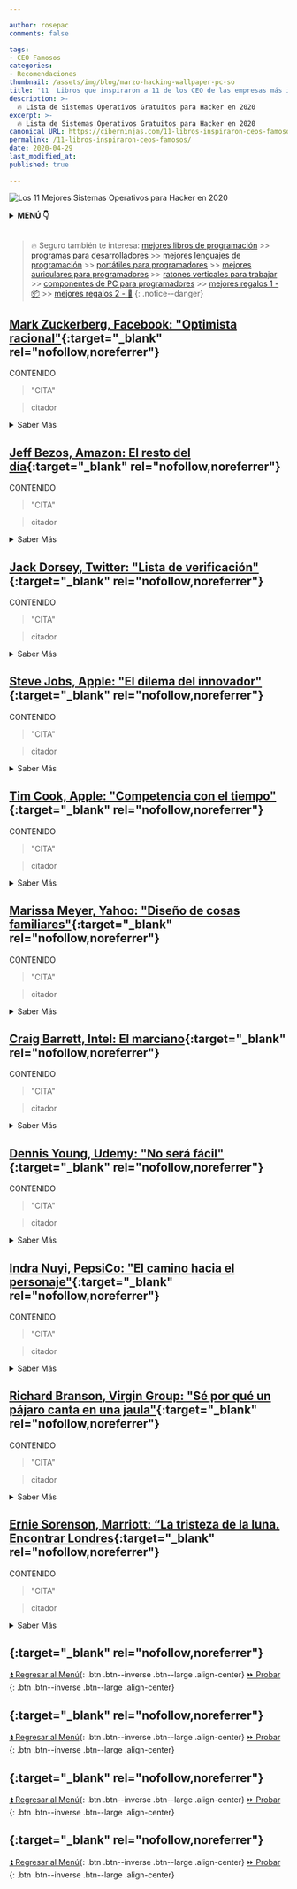```yaml
---

author: rosepac
comments: false

tags:
- CEO Famosos
categories:
- Recomendaciones
thumbnail: /assets/img/blog/marzo-hacking-wallpaper-pc-so
title: '11  Libros que inspiraron a 11 de los CEO de las empresas más importantes: Mark Zuckerberg, Jeff Bezos, Jack Dorsey, etc.'
description: >-
  🔥 Lista de Sistemas Operativos Gratuitos para Hacker en 2020
excerpt: >-
  🔥 Lista de Sistemas Operativos Gratuitos para Hacker en 2020
canonical_URL: https://ciberninjas.com/11-libros-inspiraron-ceos-famosos/
permalink: /11-libros-inspiraron-ceos-famosos/
date: 2020-04-29
last_modified_at: 
published: true

---
```


![Los 11 Mejores Sistemas Operativos para Hacker en 2020](/assets/img/blog/marzo-hacking-wallpaper-pc-so "Los 11 Mejores Sistemas Operativos para Hacker en 2020")

<!-- https://lifehacker.ru/ceo-books/ -->

<details>
<summary><strong>MENÚ 👇</strong><span><a name="menu"></a></span></summary>
<nav class="menu">
  <ol>
    <li><a href="/mejores-sistemas-operativos-para-hackear/"></a></li>
    <li><a href="/mejores-sistemas-operativos-para-hackear/"></a></li>
  </ol>
</nav>
</details>
<br />

> 🔥 Seguro también te interesa: [mejores libros de programación](/programar/) >> [programas para desarrolladores](/mejores-sistemas-operativos-para-hackear/) >> [mejores lenguajes de programación](/15-mejores-lenguajes-programacion/) >> [portátiles para programadores]() >> [mejores auriculares para programadores](/auriculares-dise%C3%B1o/) >> [ratones verticales para trabajar](/teclados-ratones-dise%C3%B1o/) >> [componentes de PC para programadores](/ordenadores-componentes/) >> [mejores regalos 1 - 📦](/black-friday-amazon/) >> [mejores regalos 2 - 🎁](/prime-day-amazon/)
{: .notice--danger}

## [Mark Zuckerberg, Facebook: "Optimista racional"](){:target="_blank" rel="nofollow,noreferrer"}

CONTENIDO

> "CITA"

> citador

<details>
<summary>Saber Más</summary>
<br/>
<p></p>
<p></p>
<p></p>
</details>

## [Jeff Bezos, Amazon: El resto del día](){:target="_blank" rel="nofollow,noreferrer"}

CONTENIDO

> "CITA"

> citador

<details>
<summary>Saber Más</summary>
<br/>
<p></p>
<p></p>
<p></p>
</details>

## [Jack Dorsey, Twitter: "Lista de verificación"](){:target="_blank" rel="nofollow,noreferrer"}

CONTENIDO

> "CITA"

> citador

<details>
<summary>Saber Más</summary>
<br/>
<p></p>
<p></p>
<p></p>
</details>

## [Steve Jobs, Apple: "El dilema del innovador"](){:target="_blank" rel="nofollow,noreferrer"}

CONTENIDO

> "CITA"

> citador

<details>
<summary>Saber Más</summary>
<br/>
<p></p>
<p></p>
<p></p>
</details>

## [Tim Cook, Apple: "Competencia con el tiempo"](){:target="_blank" rel="nofollow,noreferrer"}

CONTENIDO

> "CITA"

> citador

<details>
<summary>Saber Más</summary>
<br/>
<p></p>
<p></p>
<p></p>
</details>

## [Marissa Meyer, Yahoo: "Diseño de cosas familiares"](){:target="_blank" rel="nofollow,noreferrer"}

CONTENIDO

> "CITA"

> citador

<details>
<summary>Saber Más</summary>
<br/>
<p></p>
<p></p>
<p></p>
</details>

## [Craig Barrett, Intel: El marciano](){:target="_blank" rel="nofollow,noreferrer"}

CONTENIDO

> "CITA"

> citador

<details>
<summary>Saber Más</summary>
<br/>
<p></p>
<p></p>
<p></p>
</details>

## [Dennis Young, Udemy: "No será fácil"](){:target="_blank" rel="nofollow,noreferrer"}

CONTENIDO

> "CITA"

> citador

<details>
<summary>Saber Más</summary>
<br/>
<p></p>
<p></p>
<p></p>
</details>

## [Indra Nuyi, PepsiCo: "El camino hacia el personaje"](){:target="_blank" rel="nofollow,noreferrer"}

CONTENIDO

> "CITA"

> citador

<details>
<summary>Saber Más</summary>
<br/>
<p></p>
<p></p>
<p></p>
</details>

## [Richard Branson, Virgin Group: "Sé por qué un pájaro canta en una jaula"](){:target="_blank" rel="nofollow,noreferrer"}

CONTENIDO

> "CITA"

> citador

<details>
<summary>Saber Más</summary>
<br/>
<p></p>
<p></p>
<p></p>
</details>

## [Ernie Sorenson, Marriott: “La tristeza de la luna. Encontrar Londres](){:target="_blank" rel="nofollow,noreferrer"}

CONTENIDO

> "CITA"

> citador

<details>
<summary>Saber Más</summary>
<br/>
<p></p>
<p></p>
<p></p>
</details>











## **[](){:target="_blank" rel="nofollow,noreferrer"}**

<!-- contenido -->
[⏫ Regresar al Menú](/mejores-sistemas-operativos-para-hackear/#menu){: .btn .btn--inverse .btn--large .align-center}
[⏩ Probar ](){: .btn .btn--inverse .btn--large .align-center}

## **[](){:target="_blank" rel="nofollow,noreferrer"}**

<!-- contenido -->
[⏫ Regresar al Menú](/mejores-sistemas-operativos-para-hackear/#menu){: .btn .btn--inverse .btn--large .align-center}
[⏩ Probar ](){: .btn .btn--inverse .btn--large .align-center}

## **[](){:target="_blank" rel="nofollow,noreferrer"}**
<!-- contenido -->
[⏫ Regresar al Menú](/mejores-sistemas-operativos-para-hackear/#menu){: .btn .btn--inverse .btn--large .align-center}
[⏩ Probar ](){: .btn .btn--inverse .btn--large .align-center}

## **[](){:target="_blank" rel="nofollow,noreferrer"}**
<!-- contenido -->
[⏫ Regresar al Menú](/mejores-sistemas-operativos-para-hackear/#menu){: .btn .btn--inverse .btn--large .align-center}
[⏩ Probar ](){: .btn .btn--inverse .btn--large .align-center}
